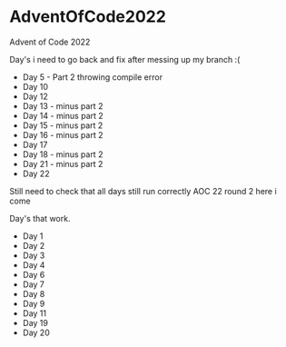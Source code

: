 # AdventOfCode2022
Advent of Code 2022

Day's i need to go back and fix after messing up my branch :( 
- Day 5 - Part 2 throwing compile error   
- Day 10 
- Day 12 
- Day 13 - minus part 2 
- Day 14 - minus part 2 
- Day 15 - minus part 2 
- Day 16 - minus part 2 
- Day 17 
- Day 18 - minus part 2 
- Day 21 - minus part 2 
- Day 22

Still need to check that all days still run correctly AOC 22 round 2 here i come 

Day's that work.
- Day 1 
- Day 2
- Day 3 
- Day 4
- Day 6 
- Day 7 
- Day 8
- Day 9
- Day 11
- Day 19
- Day 20
